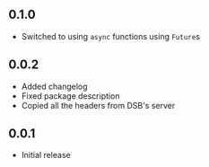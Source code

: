 ## 0.1.0

- Switched to using `async` functions using `Future`s

## 0.0.2

- Added changelog
- Fixed package description
- Copied all the headers from DSB's server

## 0.0.1

- Initial release
